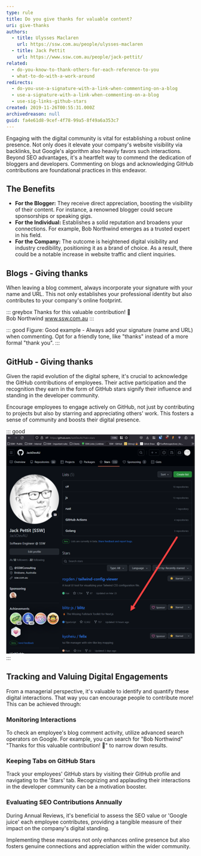 ```yaml
---
type: rule
title: Do you give thanks for valuable content?
uri: give-thanks
authors:
  - title: Ulysses Maclaren
    url: https://ssw.com.au/people/ulysses-maclaren
  - title: Jack Pettit
    url: https://www.ssw.com.au/people/jack-pettit/
related:
  - do-you-know-to-thank-others-for-each-reference-to-you
  - what-to-do-with-a-work-around
redirects:
  - do-you-use-a-signature-with-a-link-when-commenting-on-a-blog
  - use-a-signature-with-a-link-when-commenting-on-a-blog
  - use-sig-links-github-stars
created: 2019-11-26T00:55:31.000Z
archivedreason: null
guid: fa4e61d8-9cef-4f78-99a5-8f49a6a353c7
---
```

Engaging with the digital community is vital for establishing a robust online presence. Not only does it elevate your company's website visibility via backlinks, but Google's algorithm also heavily favors such interactions. Beyond SEO advantages, it's a heartfelt way to commend the dedication of bloggers and developers. Commenting on blogs and acknowledging GitHub contributions are foundational practices in this endeavor.

<!--endintro-->

## The Benefits

* **For the Blogger:** They receive direct appreciation, boosting the visibility of their content. For instance, a renowned blogger could secure sponsorships or speaking gigs.
* **For the Individual:** Establishes a solid reputation and broadens your connections. For example, Bob Northwind emerges as a trusted expert in his field.
* **For the Company:** The outcome is heightened digital visibility and industry credibility, positioning it as a brand of choice. As a result, there could be a notable increase in website traffic and client inquiries.

## Blogs - Giving thanks

When leaving a blog comment, always incorporate your signature with your name and URL. This not only establishes your professional identity but also contributes to your company's online footprint.

::: greybox
Thanks for this valuable contribution! 👏\
Bob Northwind www.ssw.com.au 
:::

::: good
Figure: Good example - Always add your signature (name and URL) when commenting. Opt for a friendly tone, like "thanks" instead of a more formal "thank you".
:::

## GitHub - Giving thanks

Given the rapid evolution of the digital sphere, it's crucial to acknowledge the GitHub contributions of employees. Their active participation and the recognition they earn in the form of GitHub stars signify their influence and standing in the developer community.

Encourage employees to engage actively on GitHub, not just by contributing to projects but also by starring and appreciating others' work. This fosters a sense of community and boosts their digital presence.

::: good
![Figure: Good example - Lots of starred repos!](github-stars.png)
:::

## Tracking and Valuing Digital Engagements

From a managerial perspective, it's valuable to identify and quantify these digital interactions. That way you can encourage people to contribute more! This can be achieved through:

### Monitoring Interactions

To check an employee's blog comment activity, utilize advanced search operators on Google. For example, you can search for "Bob Northwind" "Thanks for this valuable contribution! 👏" to narrow down results.

### Keeping Tabs on GitHub Stars

Track your employees' GitHub stars by visiting their GitHub profile and navigating to the 'Stars' tab. Recognizing and applauding their interactions in the developer community can be a motivation booster.

### Evaluating SEO Contributions Annually

During Annual Reviews, it's beneficial to assess the SEO value or 'Google juice' each employee contributes, providing a tangible measure of their impact on the company's digital standing.

Implementing these measures not only enhances online presence but also fosters genuine connections and appreciation within the wider community.
